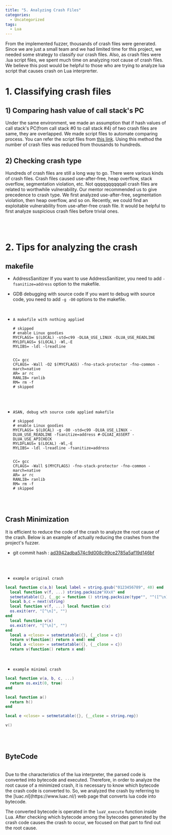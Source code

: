 ```yaml
---
title: "5. Analyzing Crash Files"
categories:
  - Uncategorized
tags:
  - Lua
---
```

From the implemented fuzzer, thousands of crash files were generated. Since we are just a small team and we had limited time for this project, we needed some strategy to classify our crash files. Also, as crash files were .lua script files, we spent much time on analyzing root cause of crash files. We believe this post would be helpful to those who are trying to analyze lua script that causes crash on Lua interprerter.



# 1. Classifying crash files
## 1) Comparing hash value of call stack's  PC

Under the same environment, we made an assumption that if hash values of call stack's PC(from call stack #0 to call stack #4) of two crash files are same, they are overlapped.  We made script files to automate comparing process. You can refer the script files from [this link](https://github.com/JIHOI-KIM/MyLuaScript/tree/master/v2). Using this method the number of crash files was reduced from thousands to hundreds. 


## 2) Checking crash type

Hundreds of crash files are still a long way to go. There were various kinds of crash files. Crash files caused use-after-free, heap overflow, stack overflow, segmentation violation, etc. Not qqqqqqqqqqall crash files are related to worthwhile vulnerability. Our mentor recommended us to give precedence to crash type. We first analyzed use-after-free, segmentation violation, then heap overflow, and so on. Recently, we could find an exploitable vulnerability from use-after-free crash file. It would be helpful to first analyze suspicious crash files before trivial ones.



<br><br>

# 2. Tips for analyzing the crash

## makefile

  - AddressSanitizer
    If you want to use AddressSanitizer, you need to add `-fsanitize=address` option to the makefile.

  
  - GDB debugging with source code
    If you want to debug with source code, you need to add `-g -O0` options to the makefile.

<br>

  - `A makefile with nothing applied`

    ```make
    # skipped
    # enable Linux goodies
    MYCFLAGS= $(LOCAL) -std=c99 -DLUA_USE_LINUX -DLUA_USE_READLINE
    MYLDFLAGS= $(LOCAL) -Wl,-E
    MYLIBS= -ldl -lreadline


    CC= gcc
    CFLAGS= -Wall -O2 $(MYCFLAGS) -fno-stack-protector -fno-common -march=native
    AR= ar rc
    RANLIB= ranlib
    RM= rm -f
    # skipped
    ```

<br><br>

  - `ASAN, debug wth source code applied makefile`
  

    ```make
    # skipped
    # enable Linux goodies
    MYCFLAGS= $(LOCAL) -g -O0 -std=c99 -DLUA_USE_LINUX -DLUA_USE_READLINE -fsanitize=address #-DLUAI_ASSERT -DLUA_USE_APICHECK
    MYLDFLAGS= $(LOCAL) -Wl,-E
    MYLIBS= -ldl -lreadline -fsanitize=address


    CC= gcc
    CFLAGS= -Wall $(MYCFLAGS) -fno-stack-protector -fno-common -march=native
    AR= ar rc
    RANLIB= ranlib
    RM= rm -f
    # skipped
    ```

<br><br>

## Crash Minimization

  It is efficient to reduce the code of the crash to analyze the root cause of the crash. Below is an example of actually reducing the crashes from the project's fuzzer.

  - git commit hash : [ad3942adba574c9d008c99ce2785a5af19d146bf](https://github.com/lua/lua/commit/ad3942adba574c9d008c99ce2785a5af19d146bf)

<br><br>

  - `example original crash`


  ```lua
  local function c(a,b) local label = string.gsub("0123456789", 40) end
    local function v(f, ...) string.packsize"XXxX" end
    setmetatable({}, {__gc = function () string.packsize(type"", "^([^\n]+)\n") end})
    local b,c = next(string)
    local function v(f, ...) local function c(x)
    os.exit(err, "[^\n]", "")
  end
    local function v(x)
    os.exit(err, "[^\n]", "")
  end
    local a <close> = setmetatable({}, {__close = c})
    return v(function() return x end) end
    local a <close> = setmetatable({}, {__close = c})
    return v(function() return x end)
  ```

<br>

  - `example minimal crash`

  ```lua
  local function v(a, b, c, ...)
    return os.exit(0, true)
  end

  local function a()
    return h()
  end

  local e <close> = setmetatable({}, {__close = string.rep})

  v()
  ```


<br><br>

## ByteCode

<br>
  Due to the characteristics of the lua interpreter, the parsed code is converted into bytecode and executed. Therefore, in order to analyze the root cause of a minimized crash, it is necessary to know which bytecode the crash code is converted to. So, we analyzed the crash by referring to the [luac.nl](https://www.luac.nl/) web page that converts lua code into bytecode.

  The converted bytecode is operated in the `luaV_execute` function inside Lua. After checking which bytecode among the bytecodes generated by the crash code causes the crash to occur, we focused on that part to find out the root cause.

  <br><br>